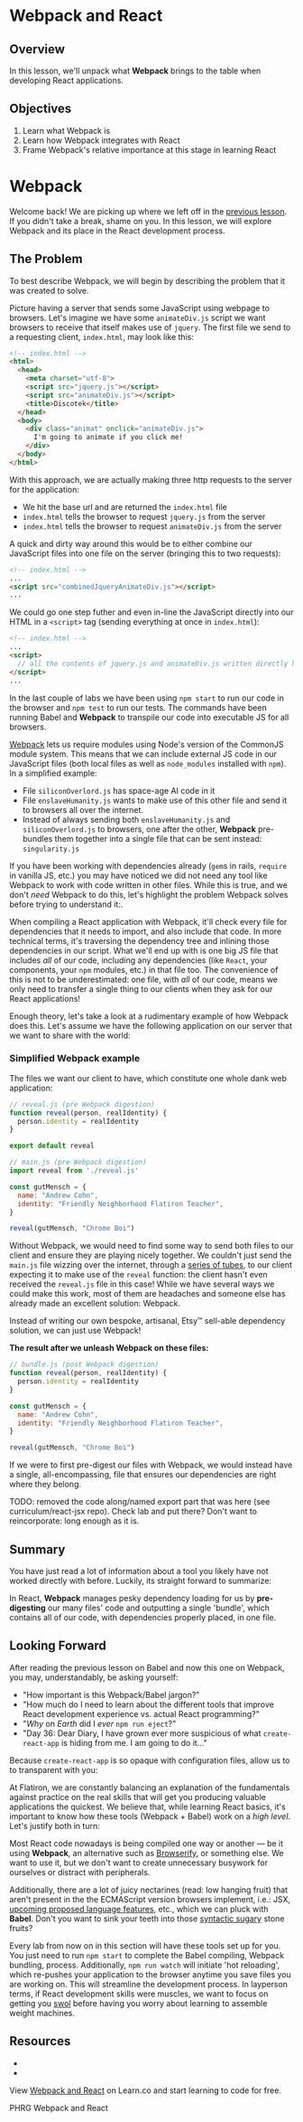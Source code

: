 # Webpack and React

## Overview

In this lesson, we'll unpack what **Webpack** brings to the table when developing React applications.

## Objectives

1. Learn what Webpack is
2. Learn how Webpack integrates with React
3. Frame Webpack's relative importance at this stage in learning React

# Webpack

Welcome back! We are picking up where we left off in the [previous lesson][previous-lesson]. If you didn't take a break, shame on you. In this lesson, we will explore Webpack and its place in the React development process.

## The Problem

To best describe Webpack, we will begin by describing the problem that it was created to solve.

Picture having a server that sends some JavaScript using webpage to browsers. Let's imagine we have some `animateDiv.js` script we want browsers to receive that itself makes use of `jquery`. The first file we send to a requesting client, `index.html`, may look like this:

```html
<!-- index.html -->
<html>
  <head>
    <meta charset="utf-8">
    <script src="jquery.js"></script>
    <script src="animateDiv.js"></script>
    <title>Discotek</title>
  </head>
  <body>
    <div class="animat" onclick="animateDiv.js">
      I'm going to animate if you click me!
    </div>
  </body>
</html>
```

With this approach, we are actually making three http requests to the server for the application:
  - We hit the base url and are returned the `index.html` file
  - `index.html` tells the browser to request `jquery.js` from the server
  - `index.html` tells the browser to request `animateDiv.js` from the server

A quick and dirty way around this would be to either combine our JavaScript files into one file on the server (bringing this to two requests):

```html
<!-- index.html -->
...
<script src="combinedJqueryAnimateDiv.js"></script>
...
```

We could go one step futher and even in-line the JavaScript directly into our HTML in a `<script>` tag (sending everything at once in `index.html`):

```html
<!-- index.html -->
...
<script>
  // all the contents of jquery.js and animateDiv.js written directly here!
</script>
...
```



In the last couple of labs we have been using `npm start` to run our code in the browser and `npm test` to run our tests. The commands have been running Babel and **Webpack** to transpile our code into executable JS for all browsers.

[Webpack][Webpack] lets us require modules using Node's version of the CommonJS module system. This means that we can include external JS code in our JavaScript files (both local files as well as `node_modules` installed with `npm`). In a simplified example:
  - File `siliconOverlord.js` has space-age AI code in it
  - File `enslaveHumanity.js` wants to make use of this other file and send it to browsers all over the internet.
  - Instead of always sending both `enslaveHumanity.js` and `siliconOverlord.js` to browsers, one after the other, **Webpack** pre-bundles them together into a single file that can be sent instead: `singularity.js`

If you have been working with dependencies already (`gem`s in rails, `require` in vanilla JS, etc.) you may have noticed we did not need any tool like Webpack to work with code written in other files. While this is true, and we don't _need_ Webpack to do this, let's highlight the problem Webpack solves before trying to understand it:.

When compiling a React application with Webpack, it'll check every file for dependencies that it needs to import, and also include that code. In more technical terms, it's traversing the dependency tree and inlining those dependencies in our script. What we'll end up with is one big JS file that includes _all_ of our code, including any dependencies (like `React`, your components, your `npm` modules, etc.) in that file too. The convenience of this is not to be underestimated: one file, with _all_ of our code, means we only need to transfer a single thing to our clients when they ask for our React applications!

Enough theory, let's take a look at a rudimentary example of how Webpack does this. Let's assume we have the following application on our server that we want to share with the world:

### Simplified Webpack example

The files we want our client to have, which constitute one whole dank web application:

```JavaScript
// reveal.js (pre Webpack digestion)
function reveal(person, realIdentity) {
  person.identity = realIdentity
}

export default reveal
```
```JavaScript
// main.js (pre Webpack digestion)
import reveal from './reveal.js'

const gutMensch = {
  name: "Andrew Cohn",
  identity: "Friendly Neighborhood Flatiron Teacher",
}

reveal(gutMensch, "Chrome Boi")
```

Without Webpack, we would need to find some way to send both files to our client and ensure they are playing  nicely together. We couldn't just send the `main.js` file wizzing over the internet, through a [series of tubes][tubes], to our client expecting it to make use of the `reveal` function: the client hasn't even received the `reveal.js` file in this case! While we have several ways we could make this work, most of them are headaches and someone else has already made an excellent solution: Webpack.

Instead of writing our own bespoke, artisanal, Etsy&trade; sell-able dependency solution, we can just use Webpack!


**The result after we unleash Webpack on these files:**

```JavaScript
// bundle.js (post Webpack digestion)
function reveal(person, realIdentity) {
  person.identity = realIdentity
}

const gutMensch = {
  name: "Andrew Cohn",
  identity: "Friendly Neighborhood Flatiron Teacher",
}

reveal(gutMensch, "Chrome Boi")
```

If we were to first pre-digest our files with Webpack, we would instead have a single, all-encompassing, file that ensures our dependencies are right where they belong.

TODO: removed the code along/named export part that was here (see curriculum/react-jsx repo). Check lab and put there? Don't want to reincorporate: long enough as it is.

## Summary

You have just read a lot of information about a tool you likely have not worked directly with before. Luckily, its straight forward to summarize:

In React, **Webpack** manages pesky dependency loading for us by **pre-digesting** our many files' code and outputting a single 'bundle', which contains all of our code, with dependencies properly placed, in one file.

## Looking Forward

After reading the previous lesson on Babel and now this one on Webpack, you may, understandably, be asking yourself:
  - "How important is this Webpack/Babel jargon?"
  - "How much do I need to learn about the different tools that improve React development experience vs. actual React programming?"
  - "_Why_ on _Earth_ did I _ever_ `npm run eject`?"
  - "Day 36: Dear Diary, I have grown ever more suspicious of what `create-react-app` is hiding from me. I am going to do it..."

Because `create-react-app` is so opaque with configuration files, allow us to to transparent with you:

At Flatiron, we are constantly balancing an explanation of the fundamentals against practice on the real skills that will get you producing valuable applications the quickest. We believe that, while learning React basics, it's important to know how these tools (Webpack + Babel) work on a _high level_. Let's justify both in turn:

Most React code nowadays is being compiled one way or another — be it using **Webpack**, an alternative such as [Browserify][browserify], or something else. We want to use it, but we don't want to create unnecessary busywork for ourselves or distract with peripherals.

Additionally, there are a lot of juicy nectarines (read: low hanging fruit) that aren't present in the the ECMAScript version browsers implement, i.e.: JSX, [upcoming proposed language features][babel-stage-2], etc., which we can pluck with **Babel**. Don't you want to sink your teeth into those [syntactic sugary][syntactic-sugar] stone fruits?

Every lab from now on in this section will have these tools set up for you. You just need to run `npm start` to complete the Babel compiling, Webpack bundling, process. Additionally, `npm run watch` will initiate 'hot reloading', which re-pushes your application to the browser anytime you save files you are working on. This will streamline the development process. In layperson terms, if React development skills were muscles, we want to focus on getting you [swol][swol] before having you worry about learning to assemble weight machines.

## Resources
- [Webpack]: https://webpack.js.org/
- [Babel]: http://babeljs.io/

<p class='util--hide'>View <a href='https://learn.co/lessons/webpack-and-react'>Webpack and React</a> on Learn.co and start learning to code for free.</p>

[previous-lesson]: https://learn.co/lessons/webpack-and-react
[babel-stage-2]: https://babeljs.io/docs/plugins/preset-stage-2/
[webpack]: https://webpack.js.org/
[tubes]: https://en.wikipedia.org/wiki/Series_of_tubes
[browserify]: http://browserify.org/
[syntactic-sugar]: https://en.wikipedia.org/wiki/Syntactic_sugar
[swol]: https://scontent.cdninstagram.com/t51.2885-15/s640x640/sh0.08/e35/13109122_818162874981972_854250567_n.jpg?ig_cache_key=MTI0MDEwMTQwNDQ5MDUyOTM2MQ%3D%3D.2.l
[hydrofoil]:https://www.google.com/search?q=hydrofoil+catamaran&source=lnms&tbm=isch&sa=X&ved=0ahUKEwia5Yyls-rZAhWIjVkKHdd-A3MQ_AUICygC&biw=1280&bih=659#imgrc=JhI18wkkvwakwM:
[they-fly]:https://www.youtube.com/watch?v=a49jy9ba4FQ&t=06m
<p data-visibility='hidden'>PHRG Webpack and React</p>